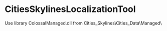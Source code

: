 # CitiesSkylinesLocalizationTool
Use library ColossalManaged.dll from Cities_Skylines\Cities_Data\Managed\